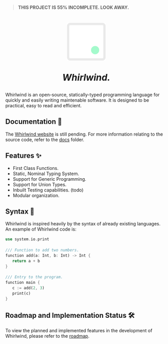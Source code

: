 > **THIS PROJECT IS 55% INCOMPLETE. LOOK AWAY.**

<h1 align=center>
   <img width="120" src="./assets/wrl_color_2.svg" alt="Whirlwind Icon"/>
   <p><i>Whirlwind.</i></p>
</h1>

Whirlwind is an open-source, statically-typed programming language for quickly and easily writing maintenable software. It is designed to be practical, easy to read and efficient.

## Documentation 📑

The [Whirlwind website](http://whirlwind-lang.vercel.app) is still pending. For more information relating to the source code, refer to the [docs](https://github.com/adebola-io/whirlwind/tree/master/docs) folder.

## Features ✨

-  First Class Functions.
-  Static, Nominal Typing System.
-  Support for Generic Programming.
-  Support for Union Types.
-  Inbuilt Testing capabilities. (todo)
-  Modular organization.

## Syntax 📐

Whirlwind is inspired heavily by the syntax of already existing languages. An example of Whirlwind code is:

```rs
use system.io.print

/// Function to add two numbers.
function add(a: Int, b: Int) -> Int {
   return a + b
}

/// Entry to the program.
function main {
   c := add(2, 3)
   print(c)
}
```

## Roadmap and Implementation Status 🛠️

To view the planned and implemented features in the development of Whirlwind, please refer to the [roadmap](./docs/roadmap).
